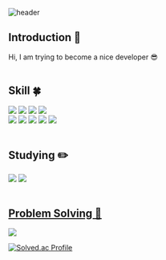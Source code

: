 <!-- 헤더 -->
![header](https://capsule-render.vercel.app/api?type=rounded&color=timeGradient&text=Welcome%20to%20KYUNGRIM's%20GitHub%20👋&animation=twinkling&fontSize=40&fontAlignY=50&fontAlign=50&height=180)


<!--소개-->

<h2>Introduction 🙌</h2>
Hi, I am trying to become a nice developer 😎
<br/><br/>
 
 
 <!--기술스택-->
  <h2>Skill 🍀</h2>

  <!--프론트-->

  <!--백-->
  <div>
   <img src="https://img.shields.io/badge/SpringBoot-6DB33F?style=for-the-badge&logo=SpringBoot&logoColor=white"/>
   <img src="https://img.shields.io/badge/Spring-6DB33F?style=for-the-badge&logo=Spring&logoColor=white"/>
   <img src="https://img.shields.io/badge/Flask-000000?style=for-the-badge&logo=Flask&logoColor=white"/>
   <img src="https://img.shields.io/badge/MySQL-4479A1?style=for-the-badge&logo=MySQL&logoColor=white"/>
  </div>
  <!--언어 및 툴 -->
  <div>
   <img src="https://img.shields.io/badge/Java-007396?style=for-the-badge&logo=Java&logoColor=white"/>
    <img src="https://img.shields.io/badge/Python-3776AB?style=for-the-badge&logo=Python&logoColor=white"/>
    <img src="https://img.shields.io/badge/Amazon EC2-FF9900?style=for-the-badge&logo=AmazonEC2&logoColor=white"/>
    <img src="https://img.shields.io/badge/Docker-2496ED?style=for-the-badge&logo=Docker&logoColor=white"/>
    <img src="https://img.shields.io/badge/Github Actions-2088FF?style=for-the-badge&logo=GithubActions&logoColor=white"/>
  </div>
<br/>
  
 <!--공부중 -->
 
  <h2>Studying ✏️</h2>
<!--   <div> -->
<!--  <img src="https://img.shields.io/badge/FastAPI-009688?style=flat&logo=FastAPI&logoColor=white"/> -->
<!--   </div> -->
<!--   <div> -->
<!--  <img src="https://img.shields.io/badge/React-61DAFB?style=flat&logo=React&logoColor=white"/> -->
<!--   </div> -->
 <div>
 <img src="https://img.shields.io/badge/Jenkins-D24939?style=for-the-badge&logo=Jenkins&logoColor=white"/>
 <img src="https://img.shields.io/badge/Amazon ECS-FF9900?style=for-the-badge&logo=AmazonECS&logoColor=white"/>
 </div>
 <br/>
  
 <!--알고리즘 -->
 <a href="https://github.com/g16rim/algorithm-study" > 
 
 <h2>Problem Solving 💪</h2>
<img src="https://img.shields.io/badge/Java-007396?style=for-the-badge&logo=Java&logoColor=white"/>

[![Solved.ac Profile](http://mazassumnida.wtf/api/v2/generate_badge?boj=g16rim)](https://solved.ac/g16rim/)

<br/>

